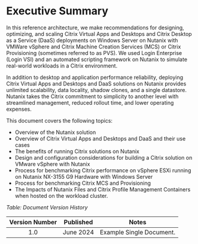 # Executive Summary

In this reference architecture, we make recommendations for designing, optimizing, and scaling Citrix Virtual Apps and Desktops and Citrix Desktop as a Service (DaaS) deployments on Windows Server on Nutanix with VMWare vSphere and Citrix Machine Creation Services (MCS) or Citrix Provisioning (sometimes referred to as PVS). We used Login Enterprise (Login VSI) and an automated scripting framework on Nutanix to simulate real-world workloads in a Citrix environment.

In addition to desktop and application performance reliability, deploying Citrix Virtual Apps and Desktops and DaaS solutions on Nutanix provides unlimited scalability, data locality, shadow clones, and a single datastore. Nutanix takes the Citrix commitment to simplicity to another level with streamlined management, reduced rollout time, and lower operating expenses.

This document covers the following topics:

-  Overview of the Nutanix solution
-  Overview of Citrix Virtual Apps and Desktops and DaaS and their use cases
-  The benefits of running Citrix solutions on Nutanix
-  Design and configuration considerations for building a Citrix solution on VMware vSphere with Nutanix
-  Process for benchmarking Citrix performance on vSphere ESXi running on Nutanix NX-3155 G9 Hardware with Windows Server
-  Process for benchmarking Citrix MCS and Provisioning
-  The Impacts of Nutanix Files and Citrix Profile Management Containers when hosted on the workload cluster.

_Table: Document Version History_

| Version Number | Published | Notes |
| :---: | --- | --- |
| 1.0 | June 2024 | Example Single Document. |